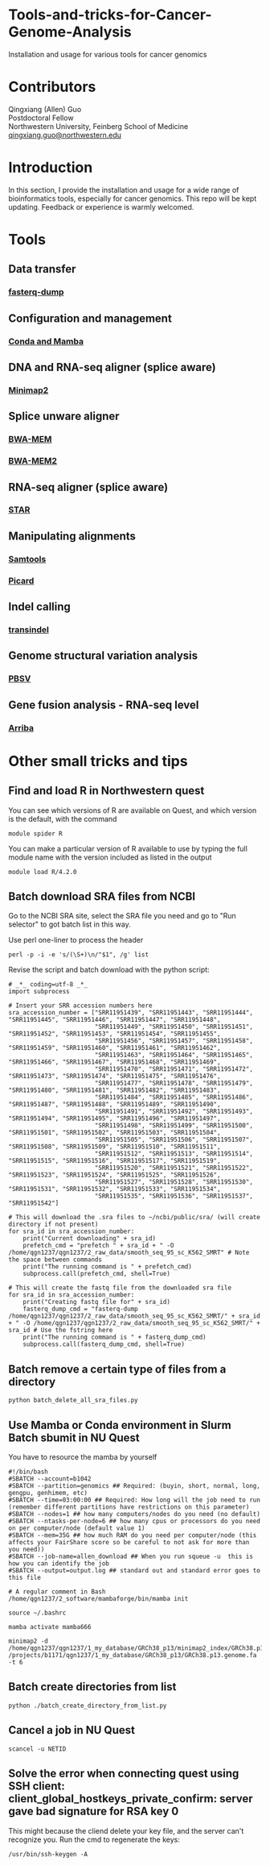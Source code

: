 # Tools-and-tricks-for-Cancer-Genome-Analysis
Installation and usage for various tools for cancer genomics

# Contributors
Qingxiang (Allen) Guo  
Postdoctoral Fellow  
Northwestern University, Feinberg School of Medicine
qingxiang.guo@northwestern.edu

# Introduction
In this section, I provide the installation and usage for a wide range of bioinformatics tools, especially for cancer genomics. This repo will be kept updating. Feedback or experience is warmly welcomed.

# Tools
## Data transfer
### [fasterq-dump](/contents/fasterq.md)

## Configuration and management
### [Conda and Mamba](/contents/conda.md)

## DNA and RNA-seq aligner (splice aware)
### [Minimap2](/contents/minimap2.md)

## Splice unware aligner
### [BWA-MEM](/contents/bwa.md)
### [BWA-MEM2](/contents/bwa2.md)

## RNA-seq aligner (splice aware)
### [STAR](/contents/STAR.md)

##  Manipulating alignments
### [Samtools](/contents/samtools.md)
### [Picard](/contents/picard.md)

## Indel calling
### [transindel](/contents/transindel.md)

## Genome structural variation analysis
### [PBSV](/contents/pbsv.md)

## Gene fusion analysis - RNA-seq level
### [Arriba](/contents/arriba.md)

# Other small tricks and tips
## Find and load R in Northwestern quest  
You can see which versions of R are available on Quest, and which version is the default, with the command  
```
module spider R
```

You can make a particular version of R available to use by typing the full module name with the version included as listed in the output  
```
module load R/4.2.0
```

## Batch download SRA files from NCBI
Go to the NCBI SRA site, select the SRA file you need and go to "Run selector" to got batch list in this way.

Use perl one-liner to process the header

```
perl -p -i -e 's/(\S+)\n/"$1", /g' list
```

Revise the script and batch download with the python script:

```
# _*_ coding=utf-8 _*_
import subprocess

# Insert your SRR accession numbers here
sra_accession_number = ["SRR11951439", "SRR11951443", "SRR11951444", "SRR11951445", "SRR11951446", "SRR11951447", "SRR11951448",
                        "SRR11951449", "SRR11951450", "SRR11951451", "SRR11951452", "SRR11951453", "SRR11951454", "SRR11951455",
                        "SRR11951456", "SRR11951457", "SRR11951458", "SRR11951459", "SRR11951460", "SRR11951461", "SRR11951462",
                        "SRR11951463", "SRR11951464", "SRR11951465", "SRR11951466", "SRR11951467", "SRR11951468", "SRR11951469",
                        "SRR11951470", "SRR11951471", "SRR11951472", "SRR11951473", "SRR11951474", "SRR11951475", "SRR11951476",
                        "SRR11951477", "SRR11951478", "SRR11951479", "SRR11951480", "SRR11951481", "SRR11951482", "SRR11951483",
                        "SRR11951484", "SRR11951485", "SRR11951486", "SRR11951487", "SRR11951488", "SRR11951489", "SRR11951490",
                        "SRR11951491", "SRR11951492", "SRR11951493", "SRR11951494", "SRR11951495", "SRR11951496", "SRR11951497",
                        "SRR11951498", "SRR11951499", "SRR11951500", "SRR11951501", "SRR11951502", "SRR11951503", "SRR11951504",
                        "SRR11951505", "SRR11951506", "SRR11951507", "SRR11951508", "SRR11951509", "SRR11951510", "SRR11951511",
                        "SRR11951512", "SRR11951513", "SRR11951514", "SRR11951515", "SRR11951516", "SRR11951517", "SRR11951519",
                        "SRR11951520", "SRR11951521", "SRR11951522", "SRR11951523", "SRR11951524", "SRR11951525", "SRR11951526",
                        "SRR11951527", "SRR11951528", "SRR11951530", "SRR11951531", "SRR11951532", "SRR11951533", "SRR11951534",
                        "SRR11951535", "SRR11951536", "SRR11951537", "SRR11951542"]

# This will download the .sra files to ~/ncbi/public/sra/ (will create directory if not present)
for sra_id in sra_accession_number:
    print("Current downloading" + sra_id)
    prefetch_cmd = "prefetch " + sra_id + " -O /home/qgn1237/qgn1237/2_raw_data/smooth_seq_95_sc_K562_SMRT" # Note the space between commands
    print("The running command is " + prefetch_cmd)
    subprocess.call(prefetch_cmd, shell=True)

# This will create the fastq file from the downloaded sra file
for sra_id in sra_accession_number:
    print("Creating fastq file for" + sra_id)
    fasterq_dump_cmd = "fasterq-dump /home/qgn1237/qgn1237/2_raw_data/smooth_seq_95_sc_K562_SMRT/" + sra_id + " -O /home/qgn1237/qgn1237/2_raw_data/smooth_seq_95_sc_K562_SMRT/" + sra_id # Use the fstring here
    print("The running command is " + fasterq_dump_cmd)
    subprocess.call(fasterq_dump_cmd, shell=True)
```

## Batch remove a certain type of files from a directory
```
python batch_delete_all_sra_files.py
```

## Use Mamba or Conda environment in Slurm Batch sbumit in NU Quest
You have to resource the mamba by yourself
```
#!/bin/bash
#SBATCH --account=b1042
#SBATCH --partition=genomics ## Required: (buyin, short, normal, long, gengpu, genhimem, etc)
#SBATCH --time=03:00:00 ## Required: How long will the job need to run (remember different partitions have restrictions on this parameter)
#SBATCH --nodes=1 ## how many computers/nodes do you need (no default)
#SBATCH --ntasks-per-node=6 ## how many cpus or processors do you need on per computer/node (default value 1)
#SBATCH --mem=35G ## how much RAM do you need per computer/node (this affects your FairShare score so be careful to not ask for more than you need))
#SBATCH --job-name=allen_download ## When you run squeue -u  this is how you can identify the job
#SBATCH --output=output.log ## standard out and standard error goes to this file

# A regular comment in Bash
/home/qgn1237/2_software/mambaforge/bin/mamba init

source ~/.bashrc

mamba activate mamba666

minimap2 -d /home/qgn1237/qgn1237/1_my_database/GRCh38_p13/minimap2_index/GRCh38.p13.genome.mmi /projects/b1171/qgn1237/1_my_database/GRCh38_p13/GRCh38.p13.genome.fa -t 6
```

## Batch create directories from list
```
python ./batch_create_directory_from_list.py
```

## Cancel a job in NU Quest
```scancel -u NETID ```

## Solve the error when connecting quest using SSH client: client_global_hostkeys_private_confirm: server gave bad signature for RSA key 0
This might because the cliend delete your key file, and the server can't recognize you.
Run the cmd to regenerate the keys:
```
/usr/bin/ssh-keygen -A
```
